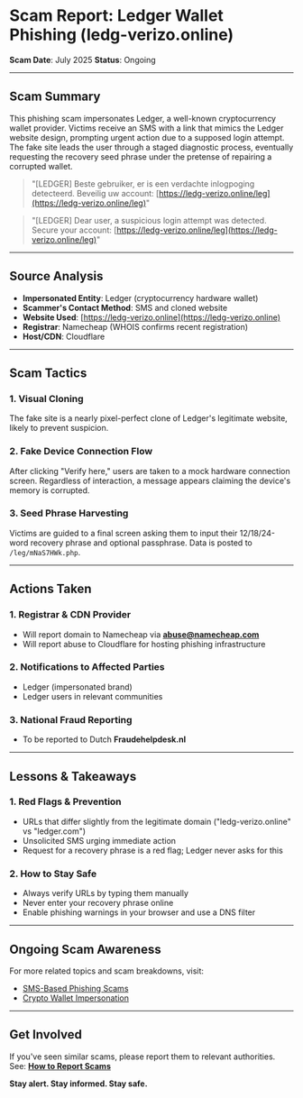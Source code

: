 # Scam Report: Ledger Wallet Phishing (ledg-verizo.online)

**Scam Date**: July 2025
**Status**: Ongoing

---

## Scam Summary

This phishing scam impersonates Ledger, a well-known cryptocurrency wallet provider. Victims receive an SMS with a link that mimics the Ledger website design, prompting urgent action due to a supposed login attempt. The fake site leads the user through a staged diagnostic process, eventually requesting the recovery seed phrase under the pretense of repairing a corrupted wallet.

> "\[LEDGER] Beste gebruiker, er is een verdachte inlogpoging detecteerd. Beveilig uw account: [https://ledg-verizo.online/leg](https://ledg-verizo.online/leg)"

> "\[LEDGER] Dear user, a suspicious login attempt was detected. Secure your account: [https://ledg-verizo.online/leg](https://ledg-verizo.online/leg)"

---

## Source Analysis

* **Impersonated Entity**: Ledger (cryptocurrency hardware wallet)
* **Scammer's Contact Method**: SMS and cloned website
* **Website Used**: [https://ledg-verizo.online](https://ledg-verizo.online)
* **Registrar**: Namecheap (WHOIS confirms recent registration)
* **Host/CDN**: Cloudflare

---

## Scam Tactics

### 1. Visual Cloning

The fake site is a nearly pixel-perfect clone of Ledger's legitimate website, likely to prevent suspicion.

### 2. Fake Device Connection Flow

After clicking "Verify here," users are taken to a mock hardware connection screen. Regardless of interaction, a message appears claiming the device's memory is corrupted.

### 3. Seed Phrase Harvesting

Victims are guided to a final screen asking them to input their 12/18/24-word recovery phrase and optional passphrase. Data is posted to `/leg/mNaS7HWk.php`.

---

## Actions Taken

### 1. Registrar & CDN Provider

* Will report domain to Namecheap via **[abuse@namecheap.com](mailto:abuse@namecheap.com)**
* Will report abuse to Cloudflare for hosting phishing infrastructure

### 2. Notifications to Affected Parties

* Ledger (impersonated brand)
* Ledger users in relevant communities

### 3. National Fraud Reporting

* To be reported to Dutch **Fraudehelpdesk.nl**

---

## Lessons & Takeaways

### 1. Red Flags & Prevention

* URLs that differ slightly from the legitimate domain ("ledg-verizo.online" vs "ledger.com")
* Unsolicited SMS urging immediate action
* Request for a recovery phrase is a red flag; Ledger never asks for this

### 2. How to Stay Safe

* Always verify URLs by typing them manually
* Never enter your recovery phrase online
* Enable phishing warnings in your browser and use a DNS filter

---

## Ongoing Scam Awareness

For more related topics and scam breakdowns, visit:

* [SMS-Based Phishing Scams](../General/SmishingScams.md)
* [Crypto Wallet Impersonation](../General/CryptoWalletScams.md)

---

## Get Involved

If you've seen similar scams, please report them to relevant authorities.
See: [**How to Report Scams**](../General/GetInvolved.md)

**Stay alert. Stay informed. Stay safe.**
